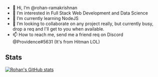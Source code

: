 - 👋 Hi, I’m @rohan-ramakrishnan
- 👀 I’m interested in Full Stack Web Development and Data Science
- 🌱 I’m currently learning NodeJS
- 💞️ I’m looking to collaborate on any project really, but currently busy, drop a req and I'll get to you when available.
- 📫 How to reach me, send me a friend req on Discord @Providence#5631 (It's from Hitman LOL)

## Stats
[![Rohan's GitHub stats](https://github-readme-stats.vercel.app/api?username=rohan-ramakrishnan&count_private=true&show_icons=true&theme=gotham)](https://github.com/anuraghazra/github-readme-stats)

<!---
rohan-ramakrishnan/rohan-ramakrishnan is a ✨ special ✨ repository because its `README.md` (this file) appears on your GitHub profile.
You can click the Preview link to take a look at your changes.
--->
